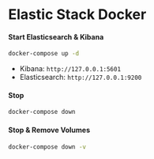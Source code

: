 # Elastic Stack Docker


#### Start Elasticsearch & Kibana

```sh
docker-compose up -d
```

- Kibana: `http://127.0.0.1:5601`
- Elasticsearch: `http://127.0.0.1:9200`


#### Stop

```sh
docker-compose down
```

#### Stop & Remove Volumes

```sh
docker-compose down -v
```

